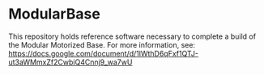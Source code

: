 # ModularBase
This repository holds reference software necessary to complete a build of the Modular Motorized Base.  For more information, see: https://docs.google.com/document/d/1lWthD6qFxf1QTJ-ut3aWMmxZf2CwbiQ4Cnnj9_wa7wU
